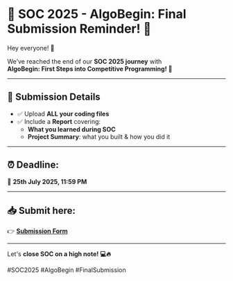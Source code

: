 # 📢 SOC 2025 - AlgoBegin: Final Submission Reminder! 🚨

Hey everyone! 👋

We’ve reached the end of our **SOC 2025 journey** with  
**AlgoBegin: First Steps into Competitive Programming! 🎉**

---

## 📌 **Submission Details**

- ✅ Upload **ALL your coding files**
- ✅ Include a **Report** covering:
  - **What you learned during SOC**
  - **Project Summary**: what you built & how you did it

---

## ⏰ **Deadline:**  
📅 **25th July 2025, 11:59 PM**

---

## 📥 **Submit here:**  
👉 **[Submission Form](https://forms.gle/Bdk1LXiaRdPpKJX67)**

---

Let's **close SOC on a high note! 💻🔥**

#SOC2025 #AlgoBegin #FinalSubmission
